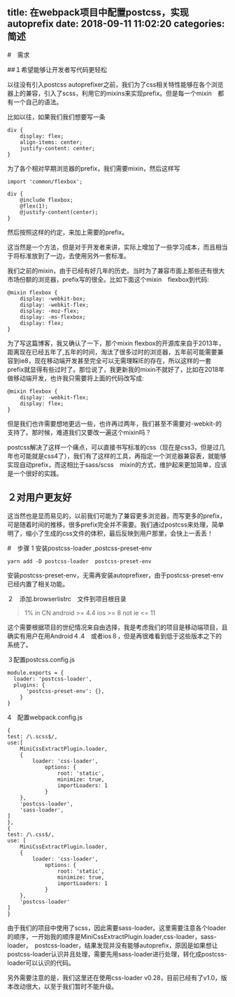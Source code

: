 title: 在webpack项目中配置postcss，实现autoprefix
date: 2018-09-11 11:02:20
categories: 简述
  --- 


#　需求


##１希望能够让开发者写代码更轻松

以往没有引入postcss autoprefixer之前，我们为了css相关特性能够在各个浏览器上的兼容，引入了scss，利用它的mixins来实现prefix。但是每一个mixin　都有一个自己的语法。

比如以往，如果我们我们想要写一条

    div {
        display: flex;
        align-items: center;
        justify-content: center;
    }

为了各个相对早期浏览器的prefix，我们需要mixin，然后这样写

    import 'common/flexbox';

    div {
        @include flexbox;
        @flex(1);
        @justify-content(center);
    }

然后按照这样的约定，来加上需要的prefix。

这当然是一个方法，但是对于开发者来讲，实际上增加了一些学习成本，而且相当于将标准放到了一边，去使用另外一套标准。

我们之前的mixin，由于已经有好几年的历史。当时为了兼容市面上那些还有很大市场份额的浏览器，prefix写的很全。比如下面这个mixin　flexbox到代码:


    @mixin flexbox {
        display: -webkit-box;
        display: -webkit-flex;
        display: -moz-flex;
        display: -ms-flexbox;
        display: flex;
    }

为了写这篇博客，我又确认了一下，那个mixin flexbox的开源库来自于2013年，距离现在已经五年了,五年的时间，淘汰了很多过时的浏览器，五年前可能需要兼容到ie8，现在移动端开发甚至完全可以无需理睬IE的存在，所以这样的一套prefix就显得有些过时了。那位说了，我更新我的mixin不就好了，比如在2018年做移动端开发，也许我只需要将上面的代码改写成:

    @mixin flexbox {
        display: -webkit-flex;
        display: flex;
    }

但是我们也许需要想地更远一些，也许再过两年，我们甚至不需要对-webkit-的支持了。那时候，难道我们又要改一遍这个mixin吗？

postcss解决了这样一个痛点，可以直接书写标准的css（现在是css3，但是过几年也可能就是css4了），我们有了这样的工具，再指定一个浏览器兼容表，就能够实现自动prefix，而这相比于sass/scss　mixin的方式，维护起来更加简单，应该是一个很好的实践。

## ２对用户更友好

这当然也是显而易见的，以前我们可能为了兼容更多浏览器，而写更多的prefix，可是随着时间的推移，很多prefix完全并不需要。我们通过postcss来处理，简单明了，缩小了生成的css文件的体积，最后反映到用户那里，会快上一丢丢！


#　步骤
1 安装postcss-loader ,postcss-preset-env

    yarn add -D postcss-loader  postcss-preset-env

安装postcss-preset-env，无需再安装autoprefixer，由于postcss-preset-env已经内置了相关功能。

２　添加.browserlistrc　文件到项目根目录

>1% in CN
android >= 4.4
ios >= 8
not ie <= 11

这个需要根据项目的世纪情况来自由选择，我是考虑我们的项目是移动端项目，且确实有用户在用Android４.4　或者ios８，但是再很难看到低于这些版本之下的系统了。

３配置postcss.config.js


    module.exports = {
      loader: 'postcss-loader',  
      plugins: {
          'postcss-preset-env': {},
        }
    }


4　配置webpack.config.js

    {
    test: /\.scss$/,
    use:[ 
        MiniCssExtractPlugin.loader,
        {
            loader: 'css-loader',
                options: {
                    root: 'static',
                    minimize: true,
                    importLoaders: 1
                }
        },
        'postcss-loader',
        'sass-loader',
    ]
    },
    {
    test: /\.css$/,
    use: [
        MiniCssExtractPlugin.loader,
        {
            loader: 'css-loader',
                options: {
                    root: 'static',
                    minimize: true,
                    importLoaders: 1
                }
        },
        'postcss-loader'
    ]
    }

由于我们的项目中使用了scss，因此需要sass-loader。这里需要注意各个loader的顺序，一开始我的顺序是MiniCssExtractPlugin.loader,css-loader，sass-loader，　postcss-loader，结果发现并没有能够autoprefix，原因是如果想让postcss-loader认识并且处理，需要先用sass-loader进行处理，转化成postcss-loader可以认识的代码。

另外需要注意的是，我们这里还在使用css-loader v0.28，目前已经有了v1.0，版本改动很大，以至于我们暂时不能升级。

